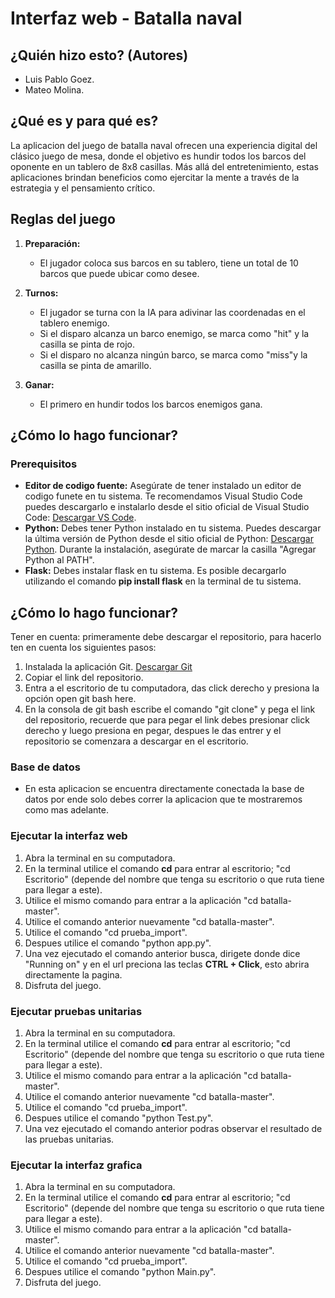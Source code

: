 # Interfaz web - Batalla naval

## ¿Quién hizo esto? (Autores)

- Luis Pablo Goez.
- Mateo Molina.


## ¿Qué es y para qué es?

La aplicacion del juego de batalla naval ofrecen una experiencia digital del clásico juego de mesa, donde el objetivo es hundir todos los barcos del oponente en un tablero de 8x8 casillas. Más allá del entretenimiento, estas aplicaciones brindan beneficios como ejercitar la mente a través de la estrategia y el pensamiento crítico.


## Reglas del juego

1. **Preparación:**
   - El jugador coloca sus barcos en su tablero, tiene un total de 10 barcos que puede ubicar como desee.

2. **Turnos:**
   - El jugador se turna con la IA para adivinar las coordenadas en el tablero enemigo.
   - Si el disparo alcanza un barco enemigo, se marca como "hit" y la casilla se pinta de rojo.
   - Si el disparo no alcanza ningún barco, se marca como "miss"y la casilla se pinta de amarillo.

3. **Ganar:**
   - El primero en hundir todos los barcos enemigos gana.


## ¿Cómo lo hago funcionar?

### Prerequisitos
- **Editor de codigo fuente:** Asegúrate de tener instalado un editor de codigo funete en tu sistema. Te recomendamos Visual Studio Code puedes descargarlo e instalarlo desde el sitio oficial de Visual Studio Code: [Descargar VS Code](https://code.visualstudio.com/Download).
- **Python:** Debes tener Python instalado en tu sistema. Puedes descargar la última versión de Python desde el sitio oficial de Python: [Descargar Python](https://www.python.org/downloads/). Durante la instalación, asegúrate de marcar la casilla "Agregar Python al PATH".
- **Flask:** Debes instalar flask en tu sistema. Es posible decargarlo utilizando el comando **pip install flask** en la terminal de tu sistema.


## ¿Cómo lo hago funcionar?
Tener en cuenta: primeramente debe descargar el repositorio, para hacerlo ten en cuenta los siguientes pasos:
1. Instalada la aplicación Git. [Descargar Git](https://git-scm.com/download/win)
2. Copiar el link del repositorio. 
3. Entra a el escritorio de tu computadora, das click derecho y presiona la opción open git bash here.
4. En la consola de git bash escribe el comando "git clone" y pega el link del repositorio, recuerde que para pegar el link debes presionar click derecho y luego presiona en pegar, despues le das entrer y el repositorio se comenzara a descargar en el escritorio. 


### Base de datos
- En esta aplicacion se encuentra directamente conectada la base de datos por ende solo debes correr la aplicacion que te mostraremos como mas adelante. 


### Ejecutar la interfaz web
1. Abra la terminal en su computadora.
2. En la terminal utilice el comando **cd** para entrar al escritorio; "cd Escritorio" (depende del nombre que tenga su escritorio o que ruta tiene para llegar a este).
3. Utilice el mismo comando para entrar a la aplicación "cd batalla-master".
4. Utilice el comando anterior nuevamente "cd batalla-master".
5. Utilice el comando "cd prueba_import".
6. Despues utilice el comando "python app.py".
7. Una vez ejecutado el comando anterior busca, dirigete donde dice "Running on" y en el url preciona las teclas **CTRL + Click**, esto abrira directamente la pagina.
8. Disfruta del juego.


### Ejecutar pruebas unitarias
1. Abra la terminal en su computadora.
2. En la terminal utilice el comando **cd** para entrar al escritorio; "cd Escritorio" (depende del nombre que tenga su escritorio o que ruta tiene para llegar a este).
3. Utilice el mismo comando para entrar a la aplicación "cd batalla-master".
4. Utilice el comando anterior nuevamente "cd batalla-master".
5. Utilice el comando "cd prueba_import".
6. Despues utilice el comando "python Test.py".
7. Una vez ejecutado el comando anterior podras observar el resultado de las pruebas unitarias.


### Ejecutar la interfaz grafica 
1. Abra la terminal en su computadora.
2. En la terminal utilice el comando **cd** para entrar al escritorio; "cd Escritorio" (depende del nombre que tenga su escritorio o que ruta tiene para llegar a este).
3. Utilice el mismo comando para entrar a la aplicación "cd batalla-master".
4. Utilice el comando anterior nuevamente "cd batalla-master".
5. Utilice el comando "cd prueba_import".
6. Despues utilice el comando "python Main.py".
7. Disfruta del juego.